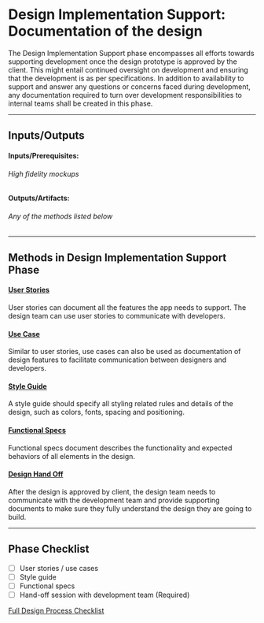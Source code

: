 # Design Implementation Support: Documentation of the design
The Design Implementation Support phase encompasses all efforts towards supporting development once the design prototype is approved by the client. This might entail continued oversight on development and ensuring that the development is as per specifications. In addition to availability to support and answer any questions or concerns faced during development, any documentation required to turn over development responsibilities to internal teams shall be created in this phase.

---


## Inputs/Outputs
#### Inputs/Prerequisites:
###### High fidelity mockups

#### Outputs/Artifacts:
###### Any of the methods listed below

---


## Methods in Design Implementation Support Phase

#### [User Stories](../2-Define/Methods/user-stories.md)

User stories can document all the features the app needs to support. The design team can use user stories to communicate with developers. 

#### [Use Case](../2-Define/Methods/use-cases.md)

Similar to user stories, use cases can also be used as documentation of design features to facilitate communication between designers and developers. 

#### [Style Guide](../7-Design-Implementation-Support/Methods/style-guide.md)

A style guide should specify all styling related rules and details of the design, such as colors, fonts, spacing and positioning. 

#### [Functional Specs](../7-Design-Implementation-Support/Methods/functional-specs.md)

Functional specs document describes the functionality and expected behaviors of all elements in the design. 

#### [Design Hand Off](../7-Design-Implementation-Support/Methods/design-handoff.md)

After the design is approved by client, the design team needs to communicate with the development team and provide supporting documents to make sure they fully understand the design they are going to build.

---

## Phase Checklist

- [ ] User stories / use cases
- [ ] Style guide
- [ ] Functional specs
- [ ] Hand-off session with development team (Required)

[Full Design Process Checklist](https://github.com/axisgroup/design-process/blob/master/Design%20Process%20Checklist.md)

